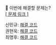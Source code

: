 👻 이번에 해결할 문제는? <br>
[[ 문제 링크 ]](https://school.programmers.co.kr/learn/courses/30/lessons/17681)

신민규: [해결 코드](https://github.com/uykm/algorithm-codes-java/blob/main/%ED%94%84%EB%A1%9C%EA%B7%B8%EB%9E%98%EB%A8%B8%EC%8A%A4/1/17681.%E2%80%85%EF%BC%BB1%EC%B0%A8%EF%BC%BD%E2%80%85%EB%B9%84%EB%B0%80%EC%A7%80%EB%8F%84/%EF%BC%BB1%EC%B0%A8%EF%BC%BD%E2%80%85%EB%B9%84%EB%B0%80%EC%A7%80%EB%8F%84.java) <br>
권현욱: [해결 코드]() <br>
최명후: [해결 코드]()
